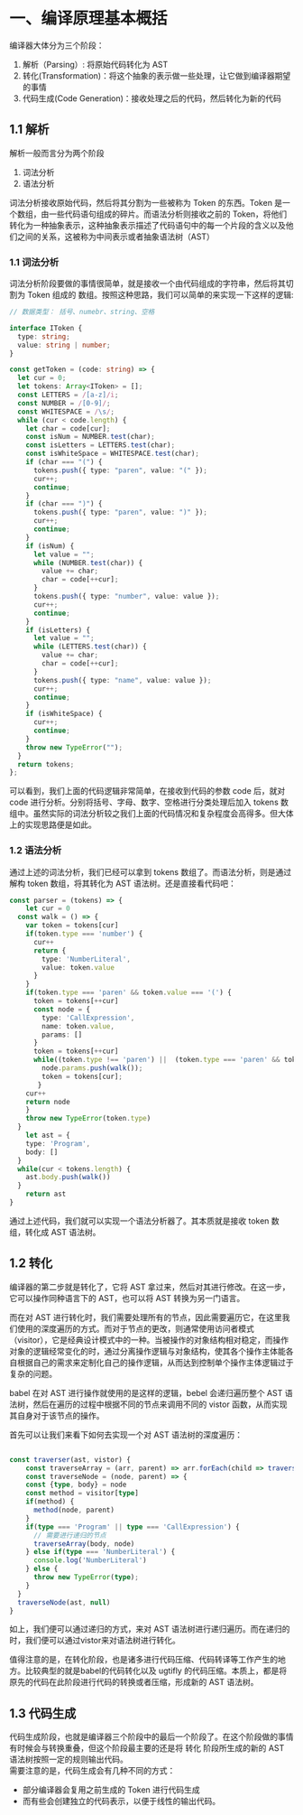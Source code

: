 
# 一、编译原理基本概括
编译器大体分为三个阶段：

1. 解析（Parsing）: 将原始代码转化为 AST
2. 转化(Transformation)：将这个抽象的表示做一些处理，让它做到编译器期望的事情
3. 代码生成(Code Generation)：接收处理之后的代码，然后转化为新的代码

## 1.1 解析
解析一般而言分为两个阶段

1. 词法分析
2. 语法分析

词法分析接收原始代码，然后将其分割为一些被称为 Token 的东西。Token 是一个数组，由一些代码语句组成的碎片。而语法分析则接收之前的 Token，将他们转化为一种抽象表示，这种抽象表示描述了代码语句中的每一个片段的含义以及他们之间的关系，这被称为中间表示或者抽象语法树（AST）

### 1.1 词法分析
词法分析阶段要做的事情很简单，就是接收一个由代码组成的字符串，然后将其切割为 Token 组成的 数组。按照这种思路，我们可以简单的来实现一下这样的逻辑:
```typescript
// 数据类型： 括号、numebr、string、空格

interface IToken {
  type: string;
  value: string | number;
}

const getToken = (code: string) => {
  let cur = 0;
  let tokens: Array<IToken> = [];
  const LETTERS = /[a-z]/i;
  const NUMBER = /[0-9]/;
  const WHITESPACE = /\s/;
  while (cur < code.length) {
    let char = code[cur];
    const isNum = NUMBER.test(char);
    const isLetters = LETTERS.test(char);
    const isWhiteSpace = WHITESPACE.test(char);
    if (char === "(") {
      tokens.push({ type: "paren", value: "(" });
      cur++;
      continue;
    }
    if (char === ")") {
      tokens.push({ type: "paren", value: ")" });
      cur++;
      continue;
    }
    if (isNum) {
      let value = "";
      while (NUMBER.test(char)) {
        value += char;
        char = code[++cur];
      }
      tokens.push({ type: "number", value: value });
      cur++;
      continue;
    }
    if (isLetters) {
      let value = "";
      while (LETTERS.test(char)) {
        value += char;
        char = code[++cur];
      }
      tokens.push({ type: "name", value: value });
      cur++;
      continue;
    }
    if (isWhiteSpace) {
      cur++;
      continue;
    }
    throw new TypeError("");
  }
  return tokens;
};

```
可以看到，我们上面的代码逻辑非常简单，在接收到代码的参数 code 后，就对 code 进行分析。分别将括号、字母、数字、空格进行分类处理后加入 tokens 数组中。虽然实际的词法分析较之我们上面的代码情况和复杂程度会高得多。但大体上的实现思路便是如此。


### 1.2 语法分析
通过上述的词法分析，我们已经可以拿到 tokens 数组了。而语法分析，则是通过解构 token 数组，将其转化为 AST 语法树。还是直接看代码吧：
```typescript
const parser = (tokens) => {
	let cur = 0
  const walk = () => {
  	var token = tokens[cur]
    if(token.type === 'number') {
      cur++
      return {
        type: 'NumberLiteral',
        value: token.value
      }
  	}
    if(token.type === 'paren' && token.value === '(') {
      token = tokens[++cur]
      const node = {
        type: 'CallExpression',
        name: token.value,
        params: []
      }
      token = tokens[++cur]
      while((token.type !== 'paren') ||  (token.type === 'paren' && token !== ')') {
        node.params.push(walk());
        token = tokens[cur];
       }
    cur++
    return node
    }
  	throw new TypeError(token.type)
  }
	let ast = {
    type: 'Program',
    body: []
  }
  while(cur < tokens.length) {
   	ast.body.push(walk())
  }
	return ast
}
```
通过上述代码，我们就可以实现一个语法分析器了。其本质就是接收 token 数组，转化成 AST 语法树。

## 1.2 转化
编译器的第二步就是转化了，它将 AST 拿过来，然后对其进行修改。在这一步，它可以操作同种语言下的 AST，也可以将 AST 转换为另一门语言。

而在对 AST 进行转化时，我们需要处理所有的节点，因此需要遍历它，在这里我们使用的深度遍历的方式。而对于节点的更改，则通常使用访问者模式（visitor），它是经典设计模式中的一种。当被操作的对象结构相对稳定，而操作对象的逻辑经常变化的时，通过分离操作逻辑与对象结构，使其各个操作主体能各自根据自己的需求来定制化自己的操作逻辑，从而达到控制单个操作主体逻辑过于复杂的问题。

babel 在对 AST 进行操作就使用的是这样的逻辑，bebel 会递归遍历整个 AST 语法树，然后在遍历的过程中根据不同的节点来调用不同的 vistor 函数，从而实现其自身对于该节点的操作。

首先可以让我们来看下如何去实现一个对 AST 语法树的深度遍历：
```typescript

const traverser(ast, vistor) {
	const traverseArray = (arr, parent) => arr.forEach(child => traverseNode(child, parent))
	const traverseNode = (node, parent) => {
    const {type, body} = node
    const method = visitor[type]
    if(method) {
      method(node, parent)
    }
    if(type === 'Program' || type === 'CallExpression') {
      // 需要进行递归的节点
      traverseArray(body, node)
    } else if(type === 'NumberLiteral') {
      console.log('NumberLiteral')
    } else {
      throw new TypeError(type);
    }
  }
  traverseNode(ast, null)
}
```
如上，我们便可以通过递归的方式，来对 AST 语法树进行递归遍历。而在递归的时，我们便可以通过vistor来对语法树进行转化。


值得注意的是，在转化阶段，也是诸多进行代码压缩、代码转译等工作产生的地方。比较典型的就是babel的代码转化以及 ugtifly 的代码压缩。本质上，都是将原先的代码在此阶段进行代码的转换或者压缩，形成新的 AST 语法树。


## 1.3 代码生成
代码生成阶段，也就是编译器三个阶段中的最后一个阶段了。在这个阶段做的事情有时候会与转换重叠，但这个阶段最主要的还是将 转化 阶段所生成的新的 AST 语法树按照一定的规则输出代码。<br />需要注意的是，代码生成会有几种不同的方式：

- 部分编译器会复用之前生成的 Token 进行代码生成
- 而有些会创建独立的代码表示，以便于线性的输出代码。





